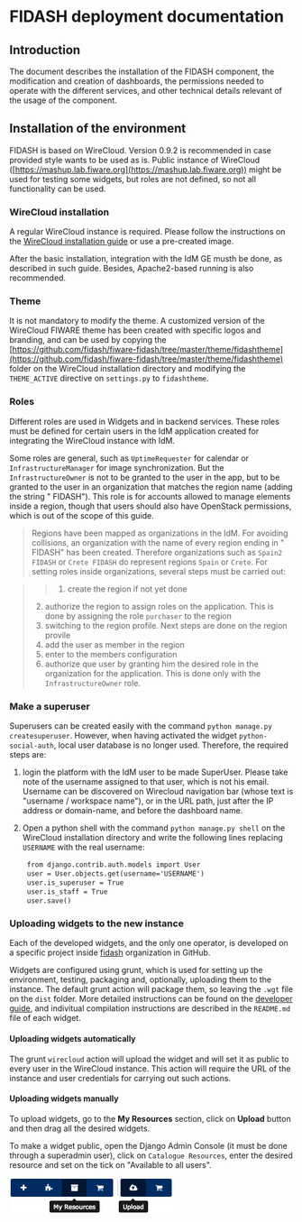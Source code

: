 # FIDASH deployment documentation

## Introduction

The document describes the installation of the FIDASH component, the modification and creation of dashboards, the permissions needed to operate with the different services, and other technical details relevant of the usage of the component.

## Installation of the environment

FIDASH is based on WireCloud. Version 0.9.2 is recommended in case provided style wants to be used as is. Public instance of WireCloud ([https://mashup.lab.fiware.org](https://mashup.lab.fiware.org)) might be used for testing some widgets, but roles are not defined, so not all functionality can be used.

### WireCloud installation

A regular WireCloud instance is required. Please follow the instructions on the [WireCloud installation guide](https://github.com/Wirecloud/wirecloud/blob/develop/docs/installation_guide.md) or use a pre-created image.

After the basic installation, integration with the IdM GE musth be done, as described in such guide. Besides, Apache2-based running is also recommended.

### Theme

It is not mandatory to modify the theme. A customized version of the WireCloud FIWARE theme has been created with specific logos and branding, and can be used by copying the [https://github.com/fidash/fiware-fidash/tree/master/theme/fidashtheme](https://github.com/fidash/fiware-fidash/tree/master/theme/fidashtheme) folder on the WireCloud installation directory and modifying the `THEME_ACTIVE` directive on `settings.py` to `fidashtheme`.

### Roles

Different roles are used in Widgets and in backend services. These roles must be defined for certain users in the IdM application created for integrating the WireCloud instance with IdM.

Some roles are general, such as `UptimeRequester` for calendar or `InfrastructureManager` for image synchronization. But the `InfrastructureOwner` is not to be granted to the user in the app, but to be granted to the user in an organization that matches the region name (adding the string " FIDASH"). This role is for accounts allowed to manage elements inside a region, though that users should also have OpenStack permissions, which is out of the scope of this guide.

> Regions have been mapped as organizations in the IdM. For avoiding collisions, an organization with the name of every region ending in " FIDASH" has been created. Therefore organizations such as `Spain2 FIDASH` or `Crete FIDASH` do represent regions `Spain` or `Crete`. For setting roles inside organizations, several steps must be carried out:

> > 1. create the region if not yet done
> 2. authorize the region to assign roles on the application. This is done by assigning the role `purchaser` to the region
> 3. switching to the region profile. Next steps are done on the region provile
> 4. add the user as member in the region
> 5. enter to the members configuration
> 6. authorize que user by granting him the desired role in the organization for the application. This is done only with the `InfrastructureOwner` role.

### Make a superuser

Superusers can be created easily with the command `python manage.py createsuperuser`. However, when having activated the widget `python-social-auth`, local user database is no longer used. Therefore, the required steps are:

1. login the platform with the IdM user to be made SuperUser. Please take note of the username assigned to that user, which is not his email. Username can be discovered on Wirecloud navigation bar (whose text is "username / workspace name"), or in the URL path, just after the IP address or domain-name, and before the dashboard name.
2. Open a python shell with the command `python manage.py shell` on the WireCloud installation directory and write the following lines replacing `USERNAME` with the real username:

        from django.contrib.auth.models import User
        user = User.objects.get(username='USERNAME')
        user.is_superuser = True
        user.is_staff = True
        user.save()

### Uploading widgets to the new instance

Each of the developed widgets, and the only one operator, is developed on a specific project inside [fidash]([https://mashup.lab.fiware.org](https://mashup.lab.fiware.org)) organization in GitHub.

Widgets are configured using grunt, which is used for setting up the environment, testing, packaging and, optionally, uploading them to the instance. The default grunt action will package them, so leaving the `.wgt` file on the `dist` folder. More detailed instructions can be found on the [developer guide](../developer/developer_guide.md), and indivitual compilation instructions are described in the `README.md` file of each widget.

#### Uploading widgets automatically

The grunt `wirecloud` action will upload the widget and will set it as public to every user in the WireCloud instance. This action will require the URL of the instance and user credentials for carrying out such actions.

#### Uploading widgets manually

To upload widgets, go to the **My Resources** section, click on **Upload** button and then drag all the desired widgets.

To make a widget public, open the Django Admin Console (it must be done through a superadmin user), click on `Catalogue Resources`, enter the desired resource and set on the tick on "Available to all users".

![Access to My Resources](images/my-resources.png) ![upload button](images/upload.png)

